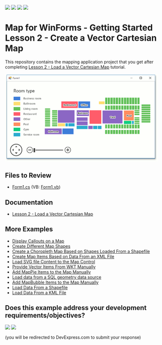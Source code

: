 <!-- default badges list -->
![](https://img.shields.io/endpoint?url=https://codecentral.devexpress.com/api/v1/VersionRange/128576896/24.2.1%2B)
[![](https://img.shields.io/badge/Open_in_DevExpress_Support_Center-FF7200?style=flat-square&logo=DevExpress&logoColor=white)](https://supportcenter.devexpress.com/ticket/details/T171499)
[![](https://img.shields.io/badge/📖_How_to_use_DevExpress_Examples-e9f6fc?style=flat-square)](https://docs.devexpress.com/GeneralInformation/403183)
[![](https://img.shields.io/badge/💬_Leave_Feedback-feecdd?style=flat-square)](#does-this-example-address-your-development-requirementsobjectives)
<!-- default badges end -->

# Map for WinForms - Getting Started Lesson 2 - Create a Vector Cartesian Map

This repository contains the mapping application project that you get after completing [Lesson 2 - Load a Vector Cartesian Map](https://docs.devexpress.com/WindowsForms/17684/controls-and-libraries/map-control/getting-started/lesson-2-load-a-vector-cartesian-map) tutorial.

![Resulting map](Images/resulting-map.png)

## Files to Review

* [Form1.cs](./CS/WinForms_MapControl_Lesson2/Form1.Designer.cs) (VB: [Form1.vb](./VB/WinForms_MapControl_Lesson2/Form1.Designer.vb))

## Documentation

* [Lesson 2 - Load a Vector Cartesian Map](https://docs.devexpress.com/WindowsForms/17684/controls-and-libraries/map-control/getting-started/lesson-2-load-a-vector-cartesian-map)

## More Examples

* [Display Callouts on a Map](https://github.com/DevExpress-Examples/winforms-map-show-callouts)
* [Create Different Map Shapes](https://github.com/DevExpress-Examples/winforms-map-create-different-map-shapes)
* [Create a Choropleth Map Based on Shapes Loaded From a Shapefile](https://github.com/DevExpress-Examples/winforms-map-create-choropleth-map-based-on-shapefile)
* [Create Map Items Based on Data From an XML File](https://github.com/DevExpress-Examples/winforms-map-bind-to-xml-data)
* [Load SVG file Content to the Map Control](https://github.com/DevExpress-Examples/winforms-map-load-svg-file-data)
* [Provide Vector Items From WKT Manually](https://github.com/DevExpress-Examples/how-to-manually-provide-vector-items-from-wkt-t222638)
* [Add MapPie Items to the Map Manually](https://github.com/DevExpress-Examples/how-to-manually-add-mappie-items-to-the-map-t116241)
* [Load data from a SQL geometry data source](https://github.com/DevExpress-Examples/how-to-load-data-from-a-sql-geometry-data-source-t175898)
* [Add MapBubble Items to the Map Manually](https://github.com/DevExpress-Examples/how-to-manually-add-mapbubble-items-to-the-map-t116230)
* [Load Data From a Shapefile](https://github.com/DevExpress-Examples/how-to-load-data-from-a-shapefile-t155190)
* [Load Data From a KML File](https://github.com/DevExpress-Examples/how-to-load-data-from-a-kml-file-t140303)
<!-- feedback -->
## Does this example address your development requirements/objectives?

[<img src="https://www.devexpress.com/support/examples/i/yes-button.svg"/>](https://www.devexpress.com/support/examples/survey.xml?utm_source=github&utm_campaign=winforms-map-getting-started-lesson-2&~~~was_helpful=yes) [<img src="https://www.devexpress.com/support/examples/i/no-button.svg"/>](https://www.devexpress.com/support/examples/survey.xml?utm_source=github&utm_campaign=winforms-map-getting-started-lesson-2&~~~was_helpful=no)

(you will be redirected to DevExpress.com to submit your response)
<!-- feedback end -->
